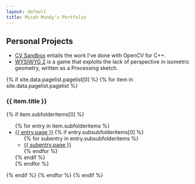 ```yaml
---
layout: default
title: Micah Mundy's Portfolio
---
```


## Personal Projects
* [CV Sandbox](https://m516.github.io/CV-Sandbox/) entails the work I've done with OpenCV for C++.
* [WYSIWYG 2](https://m516.github.io/WYSIWYG-2/) is a game that exploits the lack of perspective in isometric geometry, 
  written as a Processing sketch.

<div>
{% if site.data.pagelist.pagelist[0] %}
  {% for item in site.data.pagelist.pagelist %}
    <h3>{{ item.title }}</h3>
      {% if item.subfolderitems[0] %}
        <ul>
          {% for entry in item.subfolderitems %}
              <li><a href="{{ entry.url }}">{{ entry.page }}</a>
                {% if entry.subsubfolderitems[0] %}
                  <ul>
                  {% for subentry in entry.subsubfolderitems %}
                      <li><a href="{{ subentry.url }}">{{ subentry.page }}</a></li>
                  {% endfor %}
                  </ul>
                {% endif %}
              </li>
          {% endfor %}
        </ul>
      {% endif %}
    {% endfor %}
{% endif %}
</div>

